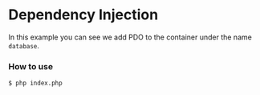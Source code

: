 # Dependency Injection

In this example you can see we add PDO to the container under the name `database`.

### How to use

```bash
$ php index.php
```

